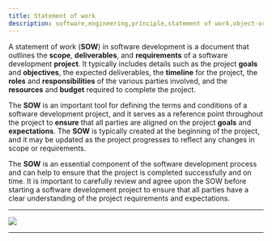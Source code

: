 ```yaml
---
title: Statement of work
description: software,engineering,principle,statement of work,object-oriented,programming,dependency
---
```


A statement of work (**SOW**) in software development is a document that outlines the **scope**, **deliverables**, and **requirements** 
of a software development **project**. It typically includes details such as the project **goals** and **objectives**, 
the expected deliverables, the **timeline** for the project, the **roles** and **responsibilities** of the various parties involved, 
and the **resources** and **budget** required to complete the project.

The **SOW** is an important tool for defining the terms and conditions of a software development project, and it serves
as a reference point throughout the project to **ensure** that all parties are aligned on the project **goals** and **expectations**. 
The **SOW** is typically created at the beginning of the project, and it may be updated as the project progresses to reflect any changes in scope or requirements.

The **SOW** is an essential component of the software development process and can help to ensure that the project is completed 
successfully and on time. It is important to carefully review and agree upon the SOW before starting a software development
project to ensure that all parties have a clear understanding of the project requirements and expectations.


---
![]({{site.baseurl}}/images/statement_of_work.png)

---
